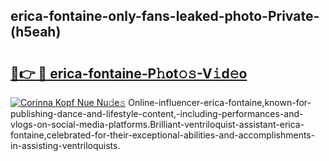 ## erica-fontaine-only-fans​-leaked-photo​-Private-(h5eah)


# <h2><a href="https://mediaupload.pro?title=erica-fontaine&ref=git">🔗👉 🔴 erica-fontaine-P𝚑ot𝚘𝚜-V𝚒d𝚎o</a></h2>

[![Corinna Kopf Nue Nu𝚍e𝚜](https://i.imgur.com/0qMVB7G.gif)](https://mediaupload.pro?title=erica-fontaine&ref=git)
Online-influencer-erica-fontaine,known-for-publishing-dance-and-lifestyle-content,-including-performances-and-vlogs-on-social-media-platforms.Brilliant-ventriloquist-assistant-erica-fontaine,celebrated-for-their-exceptional-abilities-and-accomplishments-in-assisting-ventriloquists.  